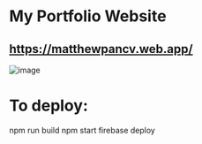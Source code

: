 # My Portfolio Website
## https://matthewpancv.web.app/


![image](https://user-images.githubusercontent.com/59063950/92283172-529dc880-eecd-11ea-9c2e-5e84e533090c.png)

# To deploy:
npm run build
npm start
firebase deploy

